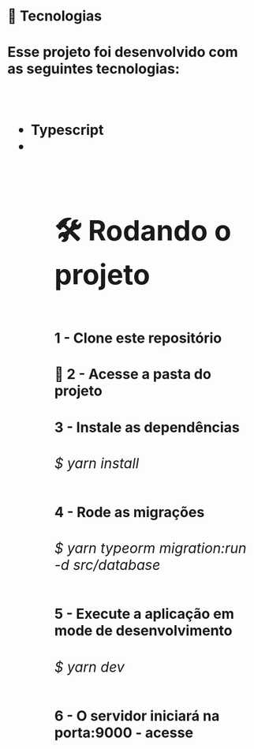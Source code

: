 <h1 align:"center"> 🚀 Tecnologias<h1/>
<p align:"center">Esse projeto foi desenvolvido com as seguintes tecnologias:<p/> <br/>
<ul>
  <li>Typescript<li/>
  <ul/>
<br/>

# 🛠️ Rodando o projeto<h1/>

<h4>1 - Clone este repositório<h4/>

<h4> 📁 2 - Acesse a pasta do projeto<h4/>

<h4>3 - Instale as dependências<h4/>
<h6>$ yarn install<h6>

<h4>4 - Rode as migrações<h4/>
<h6>$ yarn typeorm migration:run -d src/database<h6/>

<h4>5 - Execute a aplicação em mode de desenvolvimento<h4/>
<h6>$ yarn dev<h6/>

<h4>6 - O servidor iniciará na porta:9000 - acesse <http://localhost:9000><h4/>

  
